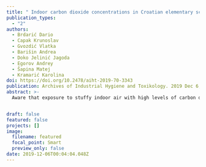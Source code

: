 ```yaml
---
title: " Indoor carbon dioxide concentrations in Croatian elementary school classrooms during the heating season "
publication_types:
  - "2"
authors:
  - Brdarić Dario
  - Capak Krunoslav
  - Gvozdić Vlatka
  - Barišin Andrea
  - Doko Jelinić Jagoda
  - Egorov Andrey
  - Šapina Matej
  - Kramarić Karolina
doi: https://doi.org/10.2478/aiht-2019-70-3343
publication: Archives of Industrial Hygiene and Toxikology. 2019 Dec 6;70(4):296-301
abstract: >-
  Aware that exposure to stuffy indoor air with high levels of carbon dioxide (CO2) is associated with higher absenteeism and reduced academic performance in school pupils, the World Health Organization (WHO) Regional Office for Europe initiated indoor air quality surveys in schools, including CO2 monitoring, to assess ventilation and exposure to stuffy air. Here we report the findings of the first such survey in Croatia. It was conducted in 60 classrooms of 20 urban and rural elementary schools throughout the country during the heating season. Measurements of CO2 levels showed that all 60 classrooms exceeded the international guidelines of 1938 mg/m3. Mean CO2 concentrations ranged from 2771 to 7763 mg/m3. The highest concentration measured in urban schools was 7763 mg/m3 and in rural schools 4771 mg/m3. Average CO2 levels were higher in continental schools (3683 mg/m3) than the coastal ones (3134 mg/m3), but all demonstrate poor ventilation during the heating season all over Croatia.


draft: false
featured: false
projects: []
image:
  filename: featured
  focal_point: Smart
  preview_only: false
date: 2019-12-06T00:04:04.048Z
---
```

